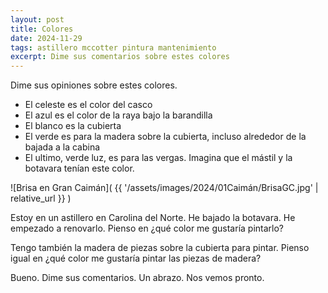 ```yaml
---
layout: post
title: Colores
date: 2024-11-29
tags: astillero mccotter pintura mantenimiento
excerpt: Dime sus comentarios sobre estes colores
---
```


Dime sus opiniones sobre estes colores.

<div class="aside">
  <script src="https://coolors.co/palette-widget/widget.js"></script>
  <script data-id="05454105159880384">new CoolorsPaletteWidget(
    "05454105159880384", ["00c8f5","0053cf","f4f1de","415d43","e7ebc5"]);
  </script>
</div>

- El celeste es el color del casco
- El azul es el color de la raya bajo la barandilla
- El blanco es la cubierta
- El verde es para la madera sobre la cubierta, incluso alrededor de la
  bajada a la cabina
- El ultimo, verde luz, es para las vergas. Imagina que el mástil y la
  botavara tenían este color.

![Brisa en Gran Caimán](
  {{ '/assets/images/2024/01Caimán/BrisaGC.jpg' | relative_url }}
)

Estoy en un astillero en Carolina del Norte. He bajado la botavara.
He empezado a renovarlo. Pienso en ¿qué color me gustaría pintarlo?

Tengo también la madera de piezas sobre la cubierta para pintar.
Pienso igual en ¿qué color me gustaría pintar las piezas de madera?

Bueno. Dime sus comentarios. Un abrazo. Nos vemos pronto.


